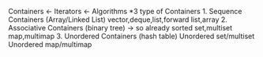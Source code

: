 Containers <- Iterators <- Algorithms
    *3 type of Containers
        1. Sequence Containers (Array/Linked List)
                vector,deque,list,forward list,array
        2. Associative Containers (binary tree) -> so already sorted
                set,multiset
                map,multimap
        3. Unordered Containers (hash table)
                Unordered set/multiset
                Unordered map/multimap